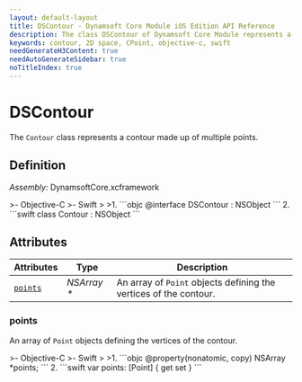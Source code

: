 ```yaml
---
layout: default-layout
title: DSContour - Dynamsoft Core Module iOS Edition API Reference
description: The class DSContour of Dynamsoft Core Module represents a contour in 2D space, which contains an array of CPoint objects, representing the vertices of the contour.
keywords: contour, 2D space, CPoint, objective-c, swift
needGenerateH3Content: true
needAutoGenerateSidebar: true
noTitleIndex: true
---
```


# DSContour

The `Contour` class represents a contour made up of multiple points.

## Definition

*Assembly:* DynamsoftCore.xcframework

<div class="sample-code-prefix"></div>
>- Objective-C
>- Swift
>
>1. 
```objc
@interface DSContour : NSObject
```
2. 
```swift
class Contour : NSObject
```

## Attributes

| Attributes | Type | Description |
| ---------- | ---- | ----------- |
| [`points`](#points) | *NSArray \** | An array of `Point` objects defining the vertices of the contour. |

### points

An array of `Point` objects defining the vertices of the contour.

<div class="sample-code-prefix"></div>
>- Objective-C
>- Swift
>
>1. 
```objc
@property(nonatomic, copy) NSArray *points;
```
2. 
```swift
var points: [Point] { get set }
```
